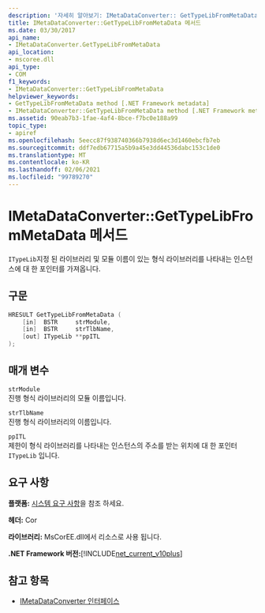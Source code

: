 ```yaml
---
description: '자세히 알아보기: IMetaDataConverter:: GetTypeLibFromMetaData 메서드'
title: IMetaDataConverter::GetTypeLibFromMetaData 메서드
ms.date: 03/30/2017
api_name:
- IMetaDataConverter.GetTypeLibFromMetaData
api_location:
- mscoree.dll
api_type:
- COM
f1_keywords:
- IMetaDataConverter::GetTypeLibFromMetaData
helpviewer_keywords:
- GetTypeLibFromMetaData method [.NET Framework metadata]
- IMetaDataConverter::GetTypeLibFromMetaData method [.NET Framework metadata]
ms.assetid: 90eab7b3-1fae-4af4-8bce-f7bc0e188a99
topic_type:
- apiref
ms.openlocfilehash: 5eecc87f938740366b7938d6ec3d1460ebcfb7eb
ms.sourcegitcommit: ddf7edb67715a5b9a45e3dd44536dabc153c1de0
ms.translationtype: MT
ms.contentlocale: ko-KR
ms.lasthandoff: 02/06/2021
ms.locfileid: "99789270"
---
```

# <a name="imetadataconvertergettypelibfrommetadata-method"></a>IMetaDataConverter::GetTypeLibFromMetaData 메서드

`ITypeLib`지정 된 라이브러리 및 모듈 이름이 있는 형식 라이브러리를 나타내는 인스턴스에 대 한 포인터를 가져옵니다.  
  
## <a name="syntax"></a>구문  
  
```cpp  
HRESULT GetTypeLibFromMetaData (  
    [in]  BSTR     strModule,
    [in]  BSTR     strTlbName,
    [out] ITypeLib **ppITL  
);  
```  
  
## <a name="parameters"></a>매개 변수  

 `strModule`  
 진행 형식 라이브러리의 모듈 이름입니다.  
  
 `strTlbName`  
 진행 형식 라이브러리의 이름입니다.  
  
 `ppITL`  
 제한이 형식 라이브러리를 나타내는 인스턴스의 주소를 받는 위치에 대 한 포인터 `ITypeLib` 입니다.  
  
## <a name="requirements"></a>요구 사항  

 **플랫폼:** [시스템 요구 사항](../../get-started/system-requirements.md)을 참조 하세요.  
  
 **헤더:** Cor  
  
 **라이브러리:** MsCorEE.dll에서 리소스로 사용 됩니다.  
  
 **.NET Framework 버전:**[!INCLUDE[net_current_v10plus](../../../../includes/net-current-v10plus-md.md)]  
  
## <a name="see-also"></a>참고 항목

- [IMetaDataConverter 인터페이스](imetadataconverter-interface.md)
